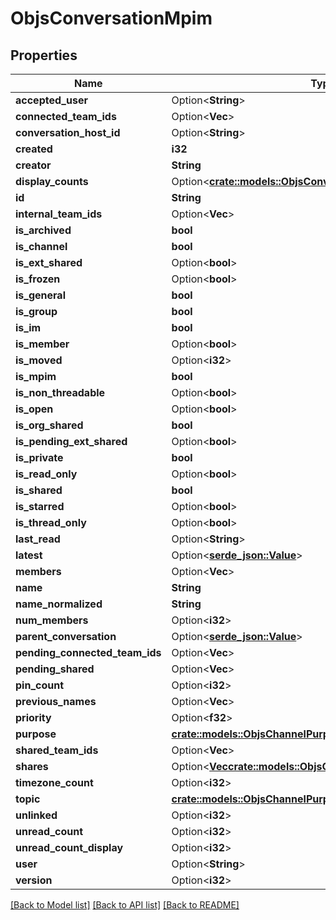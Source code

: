 # ObjsConversationMpim

## Properties

Name | Type | Description | Notes
------------ | ------------- | ------------- | -------------
**accepted_user** | Option<**String**> |  | [optional]
**connected_team_ids** | Option<**Vec<String>**> |  | [optional]
**conversation_host_id** | Option<**String**> |  | [optional]
**created** | **i32** |  | 
**creator** | **String** |  | 
**display_counts** | Option<[**crate::models::ObjsConversationMpimDisplayCounts**](objs_conversation_mpim_display_counts.md)> |  | [optional]
**id** | **String** |  | 
**internal_team_ids** | Option<**Vec<String>**> |  | [optional]
**is_archived** | **bool** |  | 
**is_channel** | **bool** |  | 
**is_ext_shared** | Option<**bool**> |  | [optional]
**is_frozen** | Option<**bool**> |  | [optional]
**is_general** | **bool** |  | 
**is_group** | **bool** |  | 
**is_im** | **bool** |  | 
**is_member** | Option<**bool**> |  | [optional]
**is_moved** | Option<**i32**> |  | [optional]
**is_mpim** | **bool** |  | 
**is_non_threadable** | Option<**bool**> |  | [optional]
**is_open** | Option<**bool**> |  | [optional]
**is_org_shared** | **bool** |  | 
**is_pending_ext_shared** | Option<**bool**> |  | [optional]
**is_private** | **bool** |  | 
**is_read_only** | Option<**bool**> |  | [optional]
**is_shared** | **bool** |  | 
**is_starred** | Option<**bool**> |  | [optional]
**is_thread_only** | Option<**bool**> |  | [optional]
**last_read** | Option<**String**> |  | [optional]
**latest** | Option<[**serde_json::Value**](.md)> |  | [optional]
**members** | Option<**Vec<String>**> |  | [optional]
**name** | **String** |  | 
**name_normalized** | **String** |  | 
**num_members** | Option<**i32**> |  | [optional]
**parent_conversation** | Option<[**serde_json::Value**](.md)> |  | [optional]
**pending_connected_team_ids** | Option<**Vec<String>**> |  | [optional]
**pending_shared** | Option<**Vec<String>**> |  | [optional]
**pin_count** | Option<**i32**> |  | [optional]
**previous_names** | Option<**Vec<String>**> |  | [optional]
**priority** | Option<**f32**> |  | [optional]
**purpose** | [**crate::models::ObjsChannelPurpose**](objs_channel_purpose.md) |  | 
**shared_team_ids** | Option<**Vec<String>**> |  | [optional]
**shares** | Option<[**Vec<crate::models::ObjsConversationMpimShares>**](objs_conversation_mpim_shares.md)> |  | [optional]
**timezone_count** | Option<**i32**> |  | [optional]
**topic** | [**crate::models::ObjsChannelPurpose**](objs_channel_purpose.md) |  | 
**unlinked** | Option<**i32**> |  | [optional]
**unread_count** | Option<**i32**> |  | [optional]
**unread_count_display** | Option<**i32**> |  | [optional]
**user** | Option<**String**> |  | [optional]
**version** | Option<**i32**> |  | [optional]

[[Back to Model list]](../README.md#documentation-for-models) [[Back to API list]](../README.md#documentation-for-api-endpoints) [[Back to README]](../README.md)


